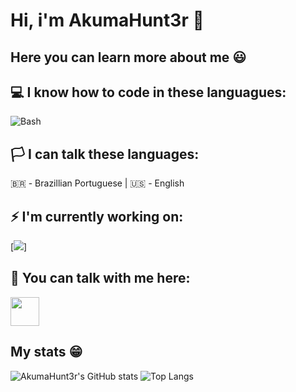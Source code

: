 # Hi, i'm AkumaHunt3r 👋
##  Here you can learn more about me 😃

## 💻 I know how to code in these languagues:
![Bash](https://www.vectorlogo.zone/logos/gnu_bash/gnu_bash-icon.svg)

## 🏳️ I can talk these languages:
🇧🇷 - Brazillian Portuguese
|
🇺🇸️ - English

## ⚡ I'm currently working on: 
[<img src="https://github-readme-stats.vercel.app/api/pin/?username=AkumaHunt3r&repo=android_kernel_motorola_msm8953&theme=tokyonight">]

## 💬 You can talk with me here: 
[<img src="https://www.vectorlogo.zone/logos/telegram/telegram-tile.svg" width="46">](https://t.me/AkumaHunt3r)

## My stats 😁️
![AkumaHunt3r's GitHub stats](https://github-readme-stats.vercel.app/api?username=AkumaHunt3r&show_icons=true&theme=tokyonight)
![Top Langs](https://github-readme-stats.vercel.app/api/top-langs/?username=AkumaHunt3r&layout=compact)
